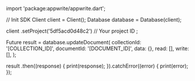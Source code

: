 import 'package:appwrite/appwrite.dart';

// Init SDK
Client client = Client();
Database database = Database(client);

client
    .setProject('5df5acd0d48c2') // Your project ID
;

Future result = database.updateDocument(
    collectionId: '[COLLECTION_ID]',
    documentId: '[DOCUMENT_ID]',
    data: {},
    read: [],
    write: [],
);

result
  .then((response) {
    print(response);
  }).catchError((error) {
    print(error);
  });